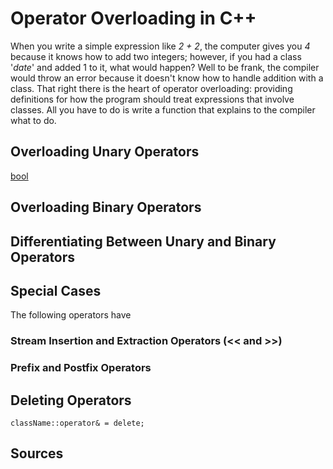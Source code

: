 # Operator Overloading in C++
When you write a simple expression like _2 + 2_, the computer gives you _4_ because it knows how to add two integers; however, if you had a class '_date_' and added 
1 to it, what would happen? Well to be frank, the compiler would throw an error because it doesn't know how to handle addition with a class. That right there is the heart
of operator overloading: providing definitions for how the program should treat expressions that involve classes. All you have to do is write a function that explains to the
compiler what to do.


## Overloading Unary Operators
[bool](https://stackoverflow.com/questions/4600295/what-is-the-meaning-of-operator-bool-const)


## Overloading Binary Operators


## Differentiating Between Unary and Binary Operators


## Special Cases
The following operators have 


### Stream Insertion and Extraction Operators (<< and >>)


### Prefix and Postfix Operators


## Deleting Operators
`className::operator& = delete;`


## Sources
